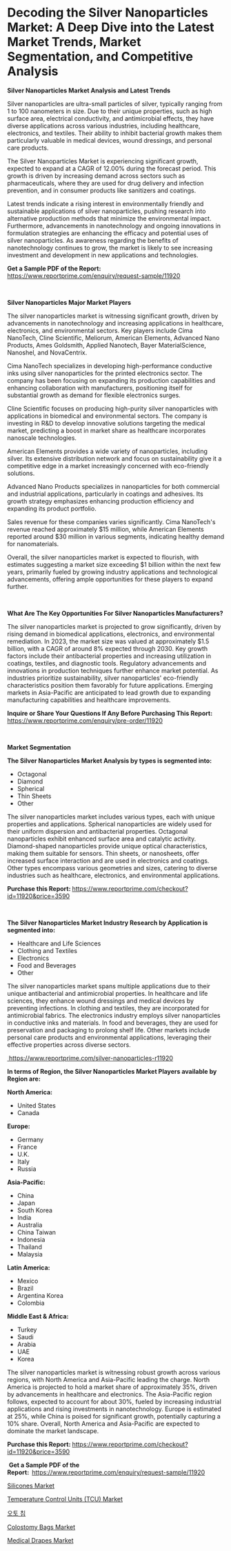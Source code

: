 <p><h1>Decoding the Silver Nanoparticles Market: A Deep Dive into the Latest Market Trends, Market Segmentation, and Competitive Analysis</h1></p><p><strong>Silver Nanoparticles Market Analysis and Latest Trends</strong></p>
<p><p>Silver nanoparticles are ultra-small particles of silver, typically ranging from 1 to 100 nanometers in size. Due to their unique properties, such as high surface area, electrical conductivity, and antimicrobial effects, they have diverse applications across various industries, including healthcare, electronics, and textiles. Their ability to inhibit bacterial growth makes them particularly valuable in medical devices, wound dressings, and personal care products.</p><p>The Silver Nanoparticles Market is experiencing significant growth, expected to expand at a CAGR of 12.00% during the forecast period. This growth is driven by increasing demand across sectors such as pharmaceuticals, where they are used for drug delivery and infection prevention, and in consumer products like sanitizers and coatings. </p><p>Latest trends indicate a rising interest in environmentally friendly and sustainable applications of silver nanoparticles, pushing research into alternative production methods that minimize the environmental impact. Furthermore, advancements in nanotechnology and ongoing innovations in formulation strategies are enhancing the efficacy and potential uses of silver nanoparticles. As awareness regarding the benefits of nanotechnology continues to grow, the market is likely to see increasing investment and development in new applications and technologies.</p></p>
<p><strong>Get a Sample PDF of the Report:&nbsp;</strong> <a href="https://www.reportprime.com/enquiry/request-sample/11920">https://www.reportprime.com/enquiry/request-sample/11920</a></p>
<p>&nbsp;</p>
<p><strong>Silver Nanoparticles Major Market Players</strong></p>
<p><p>The silver nanoparticles market is witnessing significant growth, driven by advancements in nanotechnology and increasing applications in healthcare, electronics, and environmental sectors. Key players include Cima NanoTech, Cline Scientific, Meliorum, American Elements, Advanced Nano Products, Ames Goldsmith, Applied Nanotech, Bayer MaterialScience, Nanoshel, and NovaCentrix.</p><p>Cima NanoTech specializes in developing high-performance conductive inks using silver nanoparticles for the printed electronics sector. The company has been focusing on expanding its production capabilities and enhancing collaboration with manufacturers, positioning itself for substantial growth as demand for flexible electronics surges.</p><p>Cline Scientific focuses on producing high-purity silver nanoparticles with applications in biomedical and environmental sectors. The company is investing in R&D to develop innovative solutions targeting the medical market, predicting a boost in market share as healthcare incorporates nanoscale technologies.</p><p>American Elements provides a wide variety of nanoparticles, including silver. Its extensive distribution network and focus on sustainability give it a competitive edge in a market increasingly concerned with eco-friendly solutions.</p><p>Advanced Nano Products specializes in nanoparticles for both commercial and industrial applications, particularly in coatings and adhesives. Its growth strategy emphasizes enhancing production efficiency and expanding its product portfolio.</p><p>Sales revenue for these companies varies significantly. Cima NanoTech's revenue reached approximately $15 million, while American Elements reported around $30 million in various segments, indicating healthy demand for nanomaterials. </p><p>Overall, the silver nanoparticles market is expected to flourish, with estimates suggesting a market size exceeding $1 billion within the next few years, primarily fueled by growing industry applications and technological advancements, offering ample opportunities for these players to expand further.</p></p>
<p>&nbsp;</p>
<p><strong>What Are The Key Opportunities For Silver Nanoparticles Manufacturers?</strong></p>
<p><p>The silver nanoparticles market is projected to grow significantly, driven by rising demand in biomedical applications, electronics, and environmental remediation. In 2023, the market size was valued at approximately $1.5 billion, with a CAGR of around 8% expected through 2030. Key growth factors include their antibacterial properties and increasing utilization in coatings, textiles, and diagnostic tools. Regulatory advancements and innovations in production techniques further enhance market potential. As industries prioritize sustainability, silver nanoparticles' eco-friendly characteristics position them favorably for future applications. Emerging markets in Asia-Pacific are anticipated to lead growth due to expanding manufacturing capabilities and healthcare improvements.</p></p>
<p><strong>Inquire or Share Your Questions If Any Before Purchasing This Report:</strong> <a href="https://www.reportprime.com/enquiry/pre-order/11920">https://www.reportprime.com/enquiry/pre-order/11920</a></p>
<p>&nbsp;</p>
<p><strong>Market Segmentation</strong></p>
<p><strong>The Silver Nanoparticles Market Analysis by types is segmented into:</strong></p>
<p><ul><li>Octagonal</li><li>Diamond</li><li>Spherical</li><li>Thin Sheets</li><li>Other</li></ul></p>
<p><p>The silver nanoparticles market includes various types, each with unique properties and applications. Spherical nanoparticles are widely used for their uniform dispersion and antibacterial properties. Octagonal nanoparticles exhibit enhanced surface area and catalytic activity. Diamond-shaped nanoparticles provide unique optical characteristics, making them suitable for sensors. Thin sheets, or nanosheets, offer increased surface interaction and are used in electronics and coatings. Other types encompass various geometries and sizes, catering to diverse industries such as healthcare, electronics, and environmental applications.</p></p>
<p><strong>Purchase this Report:&nbsp;</strong><a href="https://www.reportprime.com/checkout?id=11920&price=3590">https://www.reportprime.com/checkout?id=11920&price=3590</a></p>
<p>&nbsp;</p>
<p><strong>The Silver Nanoparticles Market Industry Research by Application is segmented into:</strong></p>
<p><ul><li>Healthcare and Life Sciences</li><li>Clothing and Textiles</li><li>Electronics</li><li>Food and Beverages</li><li>Other</li></ul></p>
<p><p>The silver nanoparticles market spans multiple applications due to their unique antibacterial and antimicrobial properties. In healthcare and life sciences, they enhance wound dressings and medical devices by preventing infections. In clothing and textiles, they are incorporated for antimicrobial fabrics. The electronics industry employs silver nanoparticles in conductive inks and materials. In food and beverages, they are used for preservation and packaging to prolong shelf life. Other markets include personal care products and environmental applications, leveraging their effective properties across diverse sectors.</p></p>
<p><a href="https://www.reportprime.com/silver-nanoparticles-r11920">&nbsp;https://www.reportprime.com/silver-nanoparticles-r11920</a></p>
<p><strong>In terms of Region, the Silver Nanoparticles Market Players available by Region are:</strong></p>
<p>
    <p> <strong> North America: </strong>
        <ul>
            <li>United States</li>
            <li>Canada</li>
        </ul>
        </p> 
    <p> <strong> Europe: </strong>
        <ul>
            <li>Germany</li>
            <li>France</li>
            <li>U.K.</li>
            <li>Italy</li>
            <li>Russia</li>
        </ul>
        </p> 
    <p> <strong> Asia-Pacific: </strong>
        <ul>
            <li>China</li>
            <li>Japan</li>
            <li>South Korea</li>
            <li>India</li>
            <li>Australia</li>
            <li>China Taiwan</li>
            <li>Indonesia</li>
            <li>Thailand</li>
            <li>Malaysia</li>
        </ul>
        </p> 
    <p> <strong> Latin America: </strong>
        <ul>
            <li>Mexico</li>
            <li>Brazil</li>
            <li>Argentina Korea</li>
            <li>Colombia</li>
        </ul>
        </p> 
    <p> <strong> Middle East & Africa: </strong>
        <ul>
            <li>Turkey</li>
            <li>Saudi</li>
            <li>Arabia</li>
            <li>UAE</li>
            <li>Korea</li>
        </ul>
    </p>
    </p>
<p><p>The silver nanoparticles market is witnessing robust growth across various regions, with North America and Asia-Pacific leading the charge. North America is projected to hold a market share of approximately 35%, driven by advancements in healthcare and electronics. The Asia-Pacific region follows, expected to account for about 30%, fueled by increasing industrial applications and rising investments in nanotechnology. Europe is estimated at 25%, while China is poised for significant growth, potentially capturing a 10% share. Overall, North America and Asia-Pacific are expected to dominate the market landscape.</p></p>
<p><strong>Purchase this Report: </strong><a href="https://www.reportprime.com/checkout?id=11920&price=3590">https://www.reportprime.com/checkout?id=11920&price=3590</a></p>
<p>&nbsp;<strong>Get a Sample PDF of the Report:&nbsp;&nbsp;</strong><a href="https://www.reportprime.com/enquiry/request-sample/11920">https://www.reportprime.com/enquiry/request-sample/11920</a></p>
<p><strong></strong></p>
<p><p><a href="https://github.com/elizabethdagraca/Market-Research-Report-List-4/blob/main/silicones-market.md">Silicones Market</a></p><p><a href="https://issuu.com/reportprime-2/docs/temperature-control-units-tcu-marke_e020dda8533546">Temperature Control Units (TCU) Market</a></p><p><a href="https://medium.com/@rudyswaniafgwski56664/%EC%84%B8%EA%B3%84-%EC%9E%90%EB%8F%99%EC%B0%A8-%EC%B9%A9-%EC%8B%9C%EC%9E%A5%EC%9D%98-%ED%8F%AC%EA%B4%84%EC%A0%81-%EB%B6%84%EC%84%9D-%EC%84%B1%EC%9E%A5-%ED%8A%B8%EB%A0%8C%EB%93%9C-%EB%B0%8F-%EC%8B%9C%EC%9E%A5-%EC%A0%84%EB%A7%9D-2024-2031-571a6fe3191d">오토 칩</a></p><p><a href="https://medium.com/@christopher.fisher66709/colostomy-bags-industry-forecast-market-shifts-and-strategic-imperatives-2024-2031-f5a1a8f32996">Colostomy Bags Market</a></p><p><a href="https://medium.com/@caylawisoky8698/strategic-market-insights-navigating-the-global-medical-drapes-market-landscape-2024-2031-2284e0767620">Medical Drapes Market</a></p></p>